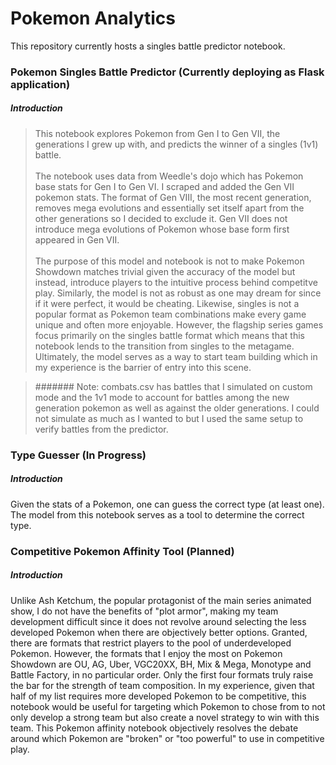 # Pokemon Analytics 
This repository currently hosts a singles battle predictor notebook.
<br>
### Pokemon Singles Battle Predictor (Currently deploying as Flask application)
##### Introduction
> This notebook explores Pokemon from Gen I to Gen VII, the generations I grew up with, and predicts the winner of a singles (1v1) battle. <br> <br> The notebook uses data from Weedle's dojo which has Pokemon base stats for Gen I to Gen VI. I scraped and added the Gen VII pokemon stats. The format of Gen VIII, the most recent generation, removes mega evolutions and essentially set itself apart from the other generations so I decided to exclude it. Gen VII does not introduce mega evolutions of Pokemon whose base form first appeared in Gen VII. <br> <br> The purpose of this model and notebook is not to make Pokemon Showdown matches trivial given the accuracy of the model but instead, introduce players to the intuitive process behind competitve play. Similarly, the model is not as robust as one may dream for since if it were perfect, it would be cheating. Likewise, singles is not a popular format as Pokemon team combinations make every game unique and often more enjoyable. However, the flagship series games focus primarily on the singles battle format which means that this notebook lends to the transition from singles to the metagame. Ultimately, the model serves as a way to start team building which in my experience is the barrier of entry into this scene.

>####### Note: combats.csv has battles that I simulated on custom mode and the 1v1 mode to account for battles among the new generation pokemon as well as against the older generations. I could not simulate as much as I wanted to but I used the same setup to verify battles from the predictor.

### Type Guesser (In Progress)
##### Introduction
Given the stats of a Pokemon, one can guess the correct type (at least one). The model from this notebook serves as a tool to determine the correct type.

### Competitive Pokemon Affinity Tool (Planned)
##### Introduction
Unlike Ash Ketchum, the popular protagonist of the main series animated show, I do not have the benefits of "plot armor", making my team development difficult since it does not revolve around selecting the less developed Pokemon when there are objectively better options. Granted, there are formats that restrict players to the pool of underdeveloped Pokemon. However, the formats that I enjoy the most on Pokemon Showdown are OU, AG, Uber, VGC20XX, BH, Mix & Mega, Monotype and Battle Factory, in no particular order. Only the first four formats truly raise the bar for the strength of team composition. In my experience, given that half of my list requires more developed Pokemon to be competitive, this notebook would be useful for targeting which Pokemon to chose from to not only develop a strong team but also create a novel strategy to win with this team. This Pokemon affinity notebook objectively resolves the debate around which Pokemon are "broken" or "too powerful" to use in competitive play.
